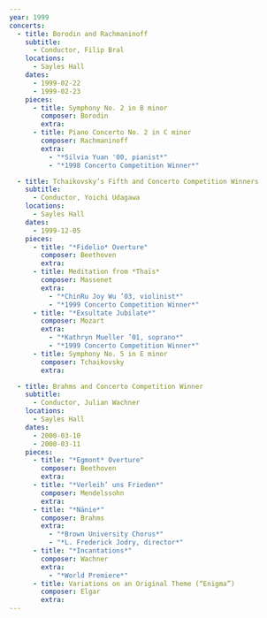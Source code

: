 ```yaml
---
year: 1999
concerts:
  - title: Borodin and Rachmaninoff
    subtitle: 
      - Conductor, Filip Bral
    locations:
      - Sayles Hall
    dates:
      - 1999-02-22
      - 1999-02-23
    pieces:
      - title: Symphony No. 2 in B minor
        composer: Borodin
        extra:
      - title: Piano Concerto No. 2 in C minor
        composer: Rachmaninoff
        extra:
          - "*Silvia Yuan '00, pianist*"
          - "*1998 Concerto Competition Winner*"

  - title: Tchaikovsky’s Fifth and Concerto Competition Winners
    subtitle: 
      - Conductor, Yoichi Udagawa
    locations:
      - Sayles Hall
    dates:
      - 1999-12-05
    pieces:
      - title: "*Fidelio* Overture"
        composer: Beethoven
        extra:
      - title: Meditation from *Thaïs*
        composer: Massenet
        extra:
          - "*ChinRu Joy Wu ’03, violinist*"
          - "*1999 Concerto Competition Winner*"
      - title: "*Exsultate Jubilate*"
        composer: Mozart
        extra:
          - "*Kathryn Mueller ’01, soprano*"
          - "*1999 Concerto Competition Winner*"
      - title: Symphony No. 5 in E minor
        composer: Tchaikovsky
        extra:

  - title: Brahms and Concerto Competition Winner
    subtitle: 
      - Conductor, Julian Wachner
    locations:
      - Sayles Hall
    dates:
      - 2000-03-10
      - 2000-03-11
    pieces:
      - title: "*Egmont* Overture"
        composer: Beethoven
        extra:
      - title: "*Verleih’ uns Frieden*"
        composer: Mendelssohn
        extra:
      - title: "*Nänie*"
        composer: Brahms
        extra:
          - "*Brown University Chorus*"
          - "*L. Frederick Jodry, director*"
      - title: "*Incantations*"
        composer: Wachner
        extra:
          - "*World Premiere*"
      - title: Variations on an Original Theme (“Enigma”)
        composer: Elgar
        extra:
---
```

